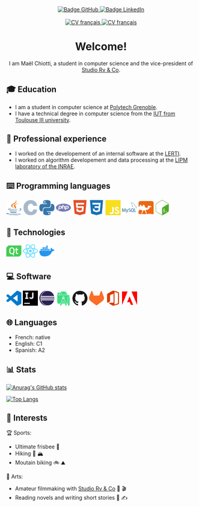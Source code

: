 <div align="center">
    <a href="https://github.com/maelchiotti/">
        <img src="https://img.shields.io/badge/GitHub-maelchiotti-161b22?logo=github&logoColor=white&style=for-the-badge" alt="Badge GitHub">
    </a>
    <a href="https://www.linkedin.com/in/maelchiotti/">
        <img src="https://img.shields.io/badge/LinkedIn-maelchiotti-0a66c2?logo=linkedin&logoColor=white&style=for-the-badge" alt="Badge LinkedIn">
    </a>
    <br /><br />
    <a href="cv/CV fr.pdf">
        <img src="https://img.shields.io/badge/CV-Français-d6be9d?labelColor=122d42&style=for-the-badge" alt="CV français">
    </a>
    <a href="cv/CV en.pdf">
        <img src="https://img.shields.io/badge/CV-English-d6be9d?labelColor=122d42&style=for-the-badge" alt="CV français">
    </a>
</div>

<div align="center">

# Welcome!

I am Maël Chiotti, a student in computer science and the vice-president of [Studio Rv & Co](https://rvandco.fr/).

</div>

## :mortar_board: Education

- I am a student in computer science at [Polytech Grenoble](https://www.polytech-grenoble.fr/).
- I have a technical degree in computer science from the [IUT from Toulouse III university](https://iut.univ-tlse3.fr/informatique/).

## :briefcase: Professional experience

- I worked on the developement of an internal software at the [LERTI](https://www.lerti.fr/).
- I worked on algorithm developement and data processing at the [LIPM laboratory of the INRAE](https://www.inrae.fr/).

## :keyboard: Programming languages

<div>
    <img src="icons/java.svg" width="40px" height="40px" alt="Logo Java">
    <img src="icons/c.svg" width="40px" height="40px" alt="Logo C">
    <img src="icons/python.svg" width="40px" height="40px" alt="Logo Python">
    <img src="icons/php.svg" width="40px" height="40px" alt="Logo PHP">
    <img src="icons/html.svg" width="40px" height="40px" alt="Logo HTML">
    <img src="icons/css.svg" width="40px" height="40px" alt="Logo CSS">
    <img src="icons/javascript.svg" width="40px" height="40px" alt="Logo JavaScript">
    <img src="icons/mysql.svg" width="40px" height="40px" alt="Logo MySQL">
    <img src="icons/ocaml.svg" width="40px" height="40px" alt="Logo OCaml">
    <img src="icons/bash.svg" width="40px" height="40px" alt="Logo Bash">
</div>

## :wrench: Technologies

<div>
    <img src="icons/qt.svg" width="40px" height="40px" alt="Logo Qt">
    <img src="icons/react.svg" width="40px" height="40px" alt="Logo React">
    <img src="icons/docker.svg" width="40px" height="40px" alt="Logo Docker">
</div>

## :computer: Software

<div>
    <img src="icons/visual_studio_code.svg" width="40px" height="40px" alt="Logo Visual Studio Code">
    <img src="icons/intellij_idea.svg" width="40px" height="40px" alt="Logo IntelliJ IDEA">
    <img src="icons/eclipse.svg" width="40px" height="40px" alt="Logo Eclipse">
    <img src="icons/android_studio.svg" width="40px" height="40px" alt="Logo Android Studio">
    <img src="icons/github.svg" width="40px" height="40px" alt="Logo GitHub">
    <img src="icons/gitlab.svg" width="40px" height="40px" alt="Logo GitLab">
    <img src="icons/microsoft_office.svg" width="40px" height="40px" alt="Logo Microsoft Office">
    <img src="icons/adobe.svg" width="40px" height="40px" alt="Logo Adobe">
</div>

## :globe_with_meridians: Languages

- French: native
- English: C1
- Spanish: A2

## :bar_chart: Stats

[![Anurag's GitHub stats](https://github-readme-stats.vercel.app/api?username=maelchiotti&show_icons=true&theme=dark)](https://github.com/anuraghazra/github-readme-stats)

[![Top Langs](https://github-readme-stats.vercel.app/api/top-langs/?username=maelchiotti&show_icons=true&theme=dark)](https://github.com/anuraghazra/github-readme-stats)

## :heartbeat: Interests

:trophy: Sports:

- Ultimate frisbee :flying_disc:
- Hiking :hiking_boot: :mountain_snow:
- Moutain biking :bike: :mountain:

:art: Arts:

- Amateur filmmaking with [Studio Rv & Co](https://rvandco.fr/) :movie_camera: :clapper:
- Reading novels and writing short stories :book: :writing_hand:
